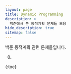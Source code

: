```yaml
---
layout: page
title: Dynamic Programming
description: >
  백준에서 푼 동적계획 문제들 모음
hide_description: true
sitemap: false
---
```

백준 동적계획 관련 문제들입니다.

0. 
{:toc}
